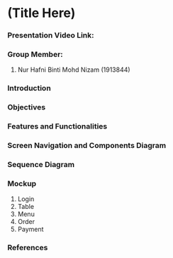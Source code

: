 # (Title Here)

### Presentation Video Link: 


### Group Member:
1. Nur Hafni Binti Mohd Nizam (1913844)


### Introduction


### Objectives


### Features and Functionalities


### Screen Navigation and Components Diagram


### Sequence Diagram


### Mockup

1. Login
2. Table
3. Menu
4. Order
5. Payment


### References
